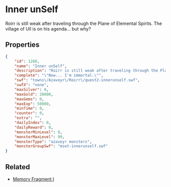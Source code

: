 # Inner unSelf

Roirr is still weak after traveling through the Plane of Elemental Spirits. The village of Ull is on his agenda... but why?

## Properties

```json
{
    "id": 1268,
    "name": "Inner unSelf",
    "description": "Roirr is still weak after traveling through the Plane of Elemental Spirits. The village of Ull is on his agenda... but why?",
    "complete": "\"Now... I'm immortal.\"",
    "swf": "towns\/Azaveyr\/Roirr\/quest2-innerunself.swf",
    "swfX": "none",
    "maxSilver": 0,
    "maxGold": 20000,
    "maxGems": 0,
    "maxExp": 50000,
    "minTime": 0,
    "counter": 0,
    "extra": "",
    "dailyIndex": 0,
    "dailyReward": 0,
    "monsterMinLevel": 0,
    "monsterMaxLevel": 99,
    "monsterType": "azaveyr monsters",
    "monsterGroupSwf": "mset-innerunself.swf"
}
```

## Related

- [Memory Fragment I](../items/13846-memory-fragment-i.md)


